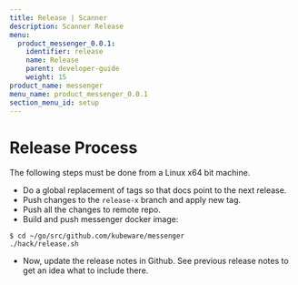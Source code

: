 ```yaml
---
title: Release | Scanner
description: Scanner Release
menu:
  product_messenger_0.0.1:
    identifier: release
    name: Release
    parent: developer-guide
    weight: 15
product_name: messenger
menu_name: product_messenger_0.0.1
section_menu_id: setup
---
```

# Release Process

The following steps must be done from a Linux x64 bit machine.

- Do a global replacement of tags so that docs point to the next release.
- Push changes to the `release-x` branch and apply new tag.
- Push all the changes to remote repo.
- Build and push messenger docker image:

```console
$ cd ~/go/src/github.com/kubeware/messenger
./hack/release.sh
```

- Now, update the release notes in Github. See previous release notes to get an idea what to include there.
